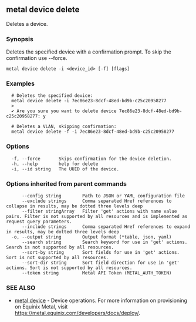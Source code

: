 ## metal device delete

Deletes a device.

### Synopsis

Deletes the specified device with a confirmation prompt. To skip the confirmation use --force.

```
metal device delete -i <device_id> [-f] [flags]
```

### Examples

```
  # Deletes the specified device:
  metal device delete -i 7ec86e23-8dcf-48ed-bd9b-c25c20958277
  >
  ✔ Are you sure you want to delete device 7ec86e23-8dcf-48ed-bd9b-c25c20958277: y
		
  # Deletes a VLAN, skipping confirmation:
  metal device delete -f -i 7ec86e23-8dcf-48ed-bd9b-c25c20958277
```

### Options

```
  -f, --force       Skips confirmation for the device deletion.
  -h, --help        help for delete
  -i, --id string   The UUID of the device.
```

### Options inherited from parent commands

```
      --config string        Path to JSON or YAML configuration file
      --exclude strings      Comma separated Href references to collapse in results, may be dotted three levels deep
      --filter stringArray   Filter 'get' actions with name value pairs. Filter is not supported by all resources and is implemented as request query parameters.
      --include strings      Comma separated Href references to expand in results, may be dotted three levels deep
  -o, --output string        Output format (*table, json, yaml)
      --search string        Search keyword for use in 'get' actions. Search is not supported by all resources.
      --sort-by string       Sort fields for use in 'get' actions. Sort is not supported by all resources.
      --sort-dir string      Sort field direction for use in 'get' actions. Sort is not supported by all resources.
      --token string         Metal API Token (METAL_AUTH_TOKEN)
```

### SEE ALSO

* [metal device](metal_device.md)	 - Device operations. For more information on provisioning on Equinix Metal, visit https://metal.equinix.com/developers/docs/deploy/.

